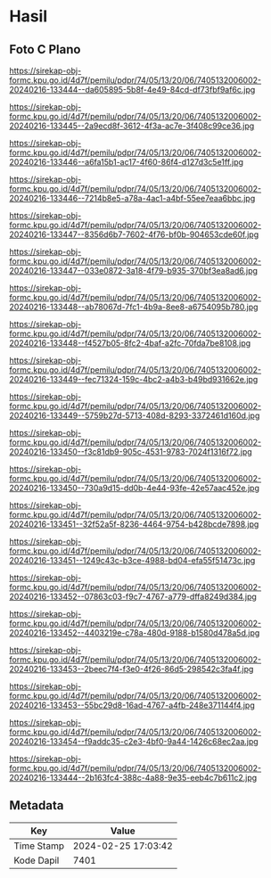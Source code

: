 # Hasil

## Foto C Plano

https://sirekap-obj-formc.kpu.go.id/4d7f/pemilu/pdpr/74/05/13/20/06/7405132006002-20240216-133444--da605895-5b8f-4e49-84cd-df73fbf9af6c.jpg

https://sirekap-obj-formc.kpu.go.id/4d7f/pemilu/pdpr/74/05/13/20/06/7405132006002-20240216-133445--2a9ecd8f-3612-4f3a-ac7e-3f408c99ce36.jpg

https://sirekap-obj-formc.kpu.go.id/4d7f/pemilu/pdpr/74/05/13/20/06/7405132006002-20240216-133446--a6fa15b1-ac17-4f60-86f4-d127d3c5e1ff.jpg

https://sirekap-obj-formc.kpu.go.id/4d7f/pemilu/pdpr/74/05/13/20/06/7405132006002-20240216-133446--7214b8e5-a78a-4ac1-a4bf-55ee7eaa6bbc.jpg

https://sirekap-obj-formc.kpu.go.id/4d7f/pemilu/pdpr/74/05/13/20/06/7405132006002-20240216-133447--8356d6b7-7602-4f76-bf0b-904653cde60f.jpg

https://sirekap-obj-formc.kpu.go.id/4d7f/pemilu/pdpr/74/05/13/20/06/7405132006002-20240216-133447--033e0872-3a18-4f79-b935-370bf3ea8ad6.jpg

https://sirekap-obj-formc.kpu.go.id/4d7f/pemilu/pdpr/74/05/13/20/06/7405132006002-20240216-133448--ab78067d-7fc1-4b9a-8ee8-a6754095b780.jpg

https://sirekap-obj-formc.kpu.go.id/4d7f/pemilu/pdpr/74/05/13/20/06/7405132006002-20240216-133448--f4527b05-8fc2-4baf-a2fc-70fda7be8108.jpg

https://sirekap-obj-formc.kpu.go.id/4d7f/pemilu/pdpr/74/05/13/20/06/7405132006002-20240216-133449--fec71324-159c-4bc2-a4b3-b49bd931662e.jpg

https://sirekap-obj-formc.kpu.go.id/4d7f/pemilu/pdpr/74/05/13/20/06/7405132006002-20240216-133449--5759b27d-5713-408d-8293-3372461d160d.jpg

https://sirekap-obj-formc.kpu.go.id/4d7f/pemilu/pdpr/74/05/13/20/06/7405132006002-20240216-133450--f3c81db9-905c-4531-9783-7024f1316f72.jpg

https://sirekap-obj-formc.kpu.go.id/4d7f/pemilu/pdpr/74/05/13/20/06/7405132006002-20240216-133450--730a9d15-dd0b-4e44-93fe-42e57aac452e.jpg

https://sirekap-obj-formc.kpu.go.id/4d7f/pemilu/pdpr/74/05/13/20/06/7405132006002-20240216-133451--32f52a5f-8236-4464-9754-b428bcde7898.jpg

https://sirekap-obj-formc.kpu.go.id/4d7f/pemilu/pdpr/74/05/13/20/06/7405132006002-20240216-133451--1249c43c-b3ce-4988-bd04-efa55f51473c.jpg

https://sirekap-obj-formc.kpu.go.id/4d7f/pemilu/pdpr/74/05/13/20/06/7405132006002-20240216-133452--07863c03-f9c7-4767-a779-dffa8249d384.jpg

https://sirekap-obj-formc.kpu.go.id/4d7f/pemilu/pdpr/74/05/13/20/06/7405132006002-20240216-133452--4403219e-c78a-480d-9188-b1580d478a5d.jpg

https://sirekap-obj-formc.kpu.go.id/4d7f/pemilu/pdpr/74/05/13/20/06/7405132006002-20240216-133453--2beec7f4-f3e0-4f26-86d5-298542c3fa4f.jpg

https://sirekap-obj-formc.kpu.go.id/4d7f/pemilu/pdpr/74/05/13/20/06/7405132006002-20240216-133453--55bc29d8-16ad-4767-a4fb-248e371144f4.jpg

https://sirekap-obj-formc.kpu.go.id/4d7f/pemilu/pdpr/74/05/13/20/06/7405132006002-20240216-133454--f9addc35-c2e3-4bf0-9a44-1426c68ec2aa.jpg

https://sirekap-obj-formc.kpu.go.id/4d7f/pemilu/pdpr/74/05/13/20/06/7405132006002-20240216-133444--2b163fc4-388c-4a88-9e35-eeb4c7b611c2.jpg


## Metadata

| Key        | Value               |
| ---------- | ------------------- |
| Time Stamp | 2024-02-25 17:03:42 |
| Kode Dapil | 7401                |




